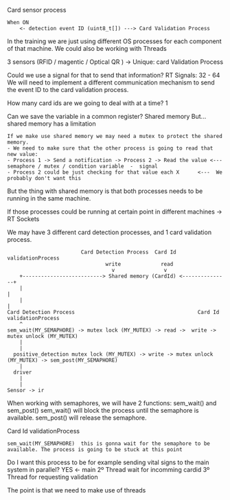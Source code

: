 
Card sensor process

    When ON
        <- detection event ID (uint8_t[]) ---> Card Validation Process

In the training we are just using different OS processes for each component of that machine.
We could also be working with Threads


3 sensors (RFID / magentic / Optical QR ) -> Unique: card Validation Process


Could we use a signal for that to send that information? RT Signals: 32 - 64
We will need to implement a different communication mechanism to send the event ID to the card validation process.

How many card ids are we going to deal with at a time? 1

Can we save the variable in a common register? Shared memory
But... shared memory has a limitation

    If we make use shared memory we may need a mutex to protect the shared memory.
    - We need to make sure that the other process is going to read that new value:
    - Process 1 -> Send a notification -> Process 2 -> Read the value <--- semaphore / mutex / condition variable  -  signal
    - Process 2 could be just checking for that value each X      <---  We probably don't want this 

But the thing with shared memory is that both processes needs to be running in the same machine.

If those processes could be running at certain point in different machines -> RT Sockets


We may have 3 different card detection processes, and 1 card validation process.

                            Card Detection Process  Card Id validationProcess
                                    write             read
                                      v                v
        +--------------------------> Shared memory (CardId) <---------------+
        |                                                                   |
        |                                                                   |
    Card Detection Process                                        Card Id validationProcess
        ^                                                               sem_wait(MY_SEMAPHORE) -> mutex lock (MY_MUTEX) -> read ->  write -> mutex unlock (MY_MUTEX)
        |                                                                             
        |                
      positive_detection mutex lock (MY_MUTEX) -> write -> mutex unlock (MY_MUTEX) -> sem_post(MY_SEMAPHORE)
        |
      driver
        |
        |
    Sensor -> ir 


When working with semaphores, we will have 2 functions: sem_wait() and sem_post()
    sem_wait() will block the process until the semaphore is available.
    sem_post() will release the semaphore.



Card Id validationProcess

    sem_wait(MY_SEMAPHORE)  this is gonna wait for the semaphore to be available. The process is going to be stuck at this point

Do I want this process to be for example sending vital signs to the main system in parallel? YES <- main 
2º Thread wait for incomming cardid
3º Thread for requesting validation

The point is that we need to make use of threads